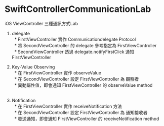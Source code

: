 # SwiftControllerCommunicationLab
iOS ViewController 三種通訊方式Lab

1. delegate  
   * FirstViewController 實作 Communicationdelegate Protocol  
   * 將 SecondViewController 的 delegate 參考指定為 FirstViewController  
   * SecondViewController 透過 delegate.notifyFirstClick 通知 FirstViewController  
 
2. Key-Value Observing  
   * 在 FirstViewController 實作 observeValue  
   * 在 SecondViewController 設定 FirstViewController 為 觀察者  
   * 異動屬性值，即會通知 FirstViewController 的 observeValue method  
   
3. Notification  
   * 在 FirstViewController 實作 receiveNotification 方法  
   * 在 SecondViewController 設定 FirstViewController 為 通知接收者  
   * 發送通知，即會通知 FirstViewController 的 receiveNotification method  
